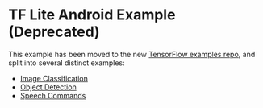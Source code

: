 # TF Lite Android Example (Deprecated)

This example has been moved to the new
[TensorFlow examples repo](https://github.com/tensorflow/examples), and split
into several distinct examples:

*   [Image Classification](https://github.com/tensorflow/examples/tree/master/lite/examples/image_classification/android)
*   [Object Detection](https://github.com/tensorflow/examples/tree/master/lite/examples/object_detection/android)
*   [Speech Commands](https://github.com/tensorflow/examples/tree/master/lite/examples/speech_commands/android)
